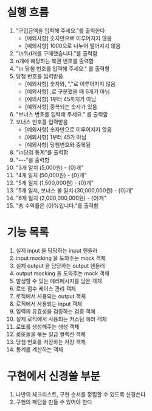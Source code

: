 # 실행 흐름

1. "구입금액을 입력해 주세요."를 출력한다
    - [예외사항] 숫자만으로 이루어지지 않음
    - [예외사항] 1000으로 나누어 떨어지지 않음
2. "\n%d개를 구매했습니다."를 출력함
3. n개에 해당하는 복권 번호를 출력함
4. "\n 당첨 번호를 입력해 주세요." 를 출력함
5. 당첨 번호를 입력받음
    - [예외사항] 숫자와, ","로 이루어지지 않음
    - [예외사항] ,로 구분했을 때 6개가 아님
    - [예외사항] 1부터 45까지가 아님
    - [예외사항] 중복되는 숫자가 있음
6. "보너스 번호를 입력해 주세요." 를 출력함
7. 보너스 번호를 입력받음
    - [예외사항] 숫자만으로 이루어지지 않음
    - [예외사항] 1부터 45가 아님
    - [예외사항] 당첨번호와 중복됨
8. "\n당첨 통계"를 출력함
9. "---"를 출력함
10. "3개 일치 (5,000원) - {0}개"
11. "4개 일치 (50,000원) - {0}개"
12. "5개 일치 (1,500,000원) - {0}개"
13. "5개 일치, 보너스 볼 일치 (30,000,000원) - {0}개"
14. "6개 일치 (2,000,000,000원) - {0}개"
15. "총 수익률은 {0}%입니다."를 출력함

# 기능 목록

1. 실제 input 을 담당하는 input 핸들러
2. input mocking 을 도와주는 mock 객체
3. 실체 output 을 담당하는 output 핸들러
4. output mocking 을 도와주는 mock 객체
5. 발생할 수 있는 에러메시지를 담은 객체
6. 로또 점수 케이스 관리 객체
7. 로직에서 사용되는 output 객체
8. 로직에서 사용되는 input 객체
9. 입력의 유효성을 검증하는 검증 객체
10. 실제 로직에서 사용되는 커스텀 에러 객체
11. 로또를 생성해주는 생성 객체
12. 로또들을 묶는 일급 컬렉션 객체
13. 당첨 번호를 저장하는 저장 객체
14. 통계를 계산하는 객체

# 구현에서 신경쓸 부분

1. 나만의 체크리스트, 구현 순서를 정립할 수 있도록 신경쓴다
2. 구현의 패턴을 만들 수 있어야 한다